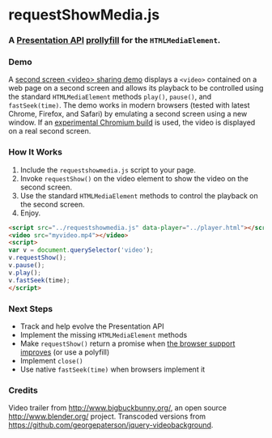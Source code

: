 # requestShowMedia.js
### A [Presentation API](http://webscreens.github.io/presentation-api/) [prollyfill](http://prollyfill.org/) for the `HTMLMediaElement`.

### Demo

A [second screen &lt;video&gt; sharing demo](http://webscreens.github.io/requestshowmedia/demo/) displays a `<video>` contained on a web page on a second screen and allows its playback to be controlled using the standard `HTMLMediaElement` methods `play()`, `pause()`, and `fastSeek(time)`. The demo works in modern browsers (tested with latest Chrome, Firefox, and Safari) by emulating a second screen using a new window. If an [experimental Chromium build](http://webscreens.github.io/demo/#binaries) is used, the video is displayed on a real second screen.

### How It Works

1. Include the `requestshowmedia.js` script to your page.
1. Invoke `requestShow()` on the video element to show the video on the second screen.
1. Use the standard `HTMLMediaElement` methods to control the playback on the second screen.
1. Enjoy.

```html
<script src="../requestshowmedia.js" data-player="../player.html"></script>
<video src="myvideo.mp4"></video>
<script>
var v = document.querySelector('video');
v.requestShow();
v.pause();
v.play();
v.fastSeek(time);
</script>
```
### Next Steps

* Track and help evolve the Presentation API
* Implement the missing `HTMLMediaElement` methods
* Make `requestShow()` return a promise when [the browser support improves](http://caniuse.com/promises) (or use a polyfill)
* Implement `close()`
* Use native `fastSeek(time)` when browsers implement it

### Credits

Video trailer from http://www.bigbuckbunny.org/, an open source http://www.blender.org/ project.
Transcoded versions from https://github.com/georgepaterson/jquery-videobackground.